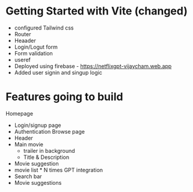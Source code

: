 # Getting Started with Vite (changed)
- configured Tailwind css
- Router
- Heaader
- Login/Logut form
- Form validation
- useref
- Deployed using firebase - https://netflixgpt-vijaycham.web.app
- Added user signin and singup logic


# Features going to build
Homepage
 - Login/signup page
 - Authentication
Browse page
 - Header
 - Main movie
   - trailer in background
   - Title & Description
 - Movie suggestion 
  - movie list * N times
GPT integration
 - Search bar
 - Movie suggestions